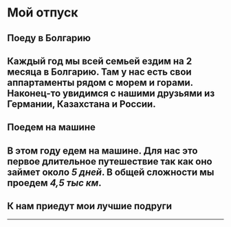 # Мой отпуск

## Поеду в Болгарию
Каждый год мы всей семьей ездим на 2 месяца в Болгарию. Там у нас есть свои аппартаменты рядом с морем и горами. Наконец-то увидимся с нашими друзьями из Германии, Казахстана и России.
---

## Поедем **__на машине__**

В этом году едем на машине. Для нас это первое длительное путешествие так как оно займет около *5 дней*. В общей сложности мы проедем *4,5 тыс км*. 
---
## К нам приедут мои лучшие подруги

---